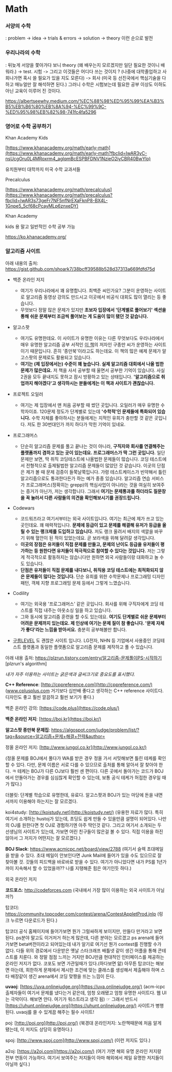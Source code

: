 # Math

### 서양의 수학

: problem -> idea -> trials & errors -> solution -> theory 이런 순으로 발전

### 우리나라의 수학

: 뒤늦게 서양을 쫓아가다 보니 theory (왜 배우는지 모르겠지만 일단 필요한 것이니 배워라.) -> test. 시험 -> 그리고 이것들은 어디다 쓰는 것이지 ? (나중에 대학졸업하고 사회나가면 혹시 쓸 필요가 있을 지도 모른다) -> 회사 (미국 등 선진국에서 핵심기술을 다 하고 매뉴얼만 잘 해석하면 된다.) 그러니 수학은 시험보는데 필요한 공부 이상도 이하도 아닌 교육이 이루어 진 것이다.

https://albertseewhy.medium.com/%EC%88%98%ED%95%99%EA%B3%B5%EB%B6%80%EB%8A%94-%EC%99%9C-%ED%95%98%EB%82%98-741fc4fa5296



### 영어로 수학 공부하기

Khan Academy Kids

[https://www.khanacademy.org/math/early-math](https://www.khanacademy.org/math/early-math?fbclid=IwAR3yC-nsUcgOru0L4MRoxrm4_aglqmBcESPBFDNV1NzieO2iyCBR40BwYlo)

유치원부터 대학까지 미국 수학 교과서들

Precalculus

[https://www.khanacademy.org/math/precalculus](https://www.khanacademy.org/math/precalculus?fbclid=IwAR3s73geFr7NF5nfNrEXaFknP8-BX4L-1Gnpe5_5cf68cPcayMLp6znxeDY)



Khan Academy

kids 용 말고 일반적인 수학 공부 가능

https://ko.khanacademy.org/



### 알고리즘 사이트

아래 내용의 출처: https://gist.github.com/shoark7/38bcff39588b528d37313a669fdfd75d

- 백준 온라인 저지
  - 여기가 우리나라에서 꽤 유명합니다. 최백준 씨인가요? 그분이 운영하는 사이트로 알고리즘 동영상 강의도 만드시고 이곳에서 비공식 대회도 많이 열리는 등 좋습니다.
  - 무엇보다 정말 많은 문제가 있지만 **초보자 입장에서 '단계별로 풀어보기' 섹션을 통해 쉬운 문제부터 조금씩 풀어보는 게 도움이 많이 됐던 것 같습니다.**
- 알고스팟
  - 여기도 유명한데요. 이 사이트가 유명한 이유는 다른 무엇보다도 우리나라에서 매우 유명한 알고리즘 공부 서적인 [이 책](http://www.kyobobook.co.kr/product/detailViewKor.laf?ejkGb=KOR&mallGb=KOR&barcode=9788966260546&orderClick=LAG&Kc=)의 저자인 구종만 씨가 운영하는 사이트이기 때문입니다. 흔히 '종만북'이라고도 하는데요. 이 책의 많은 예제 문제가 알고스팟의 문제로도 활용되고 있습니다.
  - **여기는 (제 입장에서는) 수준이 꽤 높습니다. 실제 알고리즘 대회에서 나올 법한 문제가 많은데요.** 저 책을 사서 공부할 때 울면서 공부한 기억이 있습니다. 사실 2권을 모두 끝내지도 못하고 잠시 방황하고 있는 상태입니다. **'알고리즘으로 취업까지 해야겠다'고 생각하시는 분들에게는 이 책과 사이트가 괜찮습니다.**
- 프로젝트 오일러
  - 여기는 제 입장에서 맨 처음 공부할 때 썼던 곳입니다. 오일러가 매우 유명한 수학자이죠. 120문제 정도가 단계별로 있는데 **'수학적'인 문제들에 특화되어 있습니다.** 수학 자체를 좋아하시는 분들에게는 지적인 유희가 충만할 것 같은 곳입니다. 저도 한 30번대인가 까지 하다가 막힌 기억이 있네요.
- 프로그래머스
  - 단순히 알고리즘 문제를 풀고 끝나는 것이 아니라, **구직자와 회사를 연결해주는 플랫폼까지 겸하고 있는 곳이 있는데요. 프로그래머스가 딱 그런 곳입니다.** 일단 문제만 보면, 딱 취직 코딩테스트에 나올법한 문제들이 많습니다. 코딩 테스트에서 전형적으로 출제될법한 알고리즘 문제들이 많았던 것 같습니다. 이곳의 단점은 제가 볼 때 문제 검증이 들쭉날쭉입니다. 가령 테스트케이스가 빈약해서 틀린 알고리즘으로도 통과한다든가 하는 예가 종종 있습니다. 알고리즘 연습 서비스가 프로그래머스(정확히는 grepp)의 핵심사업이 아니라는 것을 여실히 보여주는 증거가 아닌가, 저는 생각합니다. 그래서 **여기는 문제통과를 하더라도 질문창을 꼭 눌러서 다른 사람들의 의견을 확인해보시기를 권장드립니다.**

- Codewars
  - 코드워즈라고 여기서부터는 외국 사이트입니다. 여기는 최근에 제가 쓰고 있는 곳인데요. 꽤 매력적입니다. **문제에 등급이 있고 문제를 해결해 유저가 등급을 올릴 수 있는 랭크제를 도입하고 있습니다.** 저도 랭크 올려서 배지의 색깔을 바꾸기 위해 혈안이 된 적이 있었는데요. 곧 보라색을 위해 달려갈 생각입니다.
  - **이곳의 장점은 유저들이 직접 문제를 만들고, 문제의 난이도 등급을 유저들이 평가하는 등 원한다면 유저들이 적극적으로 참여할 수 있다는 것입니다.** 저는 그렇게 적극적으로 활동하지는 않습니다만 원하면 외국 사람들이랑 대화하고 놀 수도 있습니다.
  - **단점은 유저들이 직접 문제를 내다보니, 취직용 코딩 테스트에는 최적화되지 않은 문제들이 많다는 것입니다.** 단순 유희를 위한 수학문제나 프로그래밍 디자인 패턴, 객체 지향 프로그래밍 문제 등에서 그렇게 느꼈습니다.
- Codility
  - 여기는 외국용 '프로그래머스' 같은 곳입니다. 회사를 위해 구직자에게 코딩 테스트를 직접 내주는 아옷소싱 일을 하고 있습니다.
  - 그와 동시에 알고리즘 훈련을 할 수도 있는데요. **여기도 단계별로 쉬운 문제부터 어려운 문제까지 있는데요. 제 인상에 여기는 문제 질이 참 좋습니다. '문제 자체가 좋다'라는 느낌을 받아서요.** 충분히 공부해볼만 합니다.

- [구름LEVEL](https://level.goorm.io/) 도 괜찮은 사이트 입니다. LG전자, NHN 등 기업에서 사용중인 코딩테스트 플랫폼과 동일한 플랫폼으로 알고리즘 문제를 제작하고 풀 수 있습니다.



아래 내용 출처: https://plzrun.tistory.com/entry/알고리즘-문제풀이PS-시작하기 [plzrun's algorithm]

*내가 자주 이용하는 사이트는 굵은색과 글씨크기로 중요도를 표시했다.*

**C++ Reference**: [http://cppreference.com](http://cppreference.com/) (www.cplusplus.com 거기보다 십만배 좋다고 생각하는 C++ reference 사이트다. 디자인도 좋고 훨씬 깔끔하고 훨씬 보기가 좋다.)

백준 온라인 강의: [https://code.plus](https://code.plus/)

**백준 온라인 저지**: [https://boj.kr](https://boj.kr/)

**알고스팟 종만북 문제집**: https://algospot.com/judge/problem/list/?tag=&source=알고리즘+문제+해결+전략&author=

정올 온라인 저지: [http://www.jungol.co.kr](http://www.jungol.co.kr/)

(정올 문제를 BOJ에서 풀다가 WA를 받은 경우 정올 가서 서밋해보면 틀린 테케를 확인할 수 있다. 다만, 문제 이름은 서로 다를 수 있으므로 출처를 통해 알아서 잘 찾아야 한다. ㅋ 테케는 BOJ가 다른 OJ보다 훨씬 센 편이다. 다른 곳에서 돌아가는 코드가 BOJ에서 안돌아가는 경우를 심심찮게 확인할 수 있는데, 보통 공식 테케가 허접한 경우일 때가 많다.)

더블릿: 단계별 학습으로 유명한데, 유료다. 알고스팟과 BOJ가 있는 마당에 돈을 내면서까지 이용해야 하는지는 잘 모르겠다.

koi4study: [http://koistudy.net](http://koistudy.net/) (유용한 자료가 많다. 특히 여기서 소개하는 hustoj가 있는데, 초딩도 쉽게 만들 수 있을만큼 설명이 되어있다. 나만의 OJ를 원한다면 첫 OJ로 경험하기엔 아주 딱인것 같다. 그리고 여기서 소개되는 두 선생님의 사이트가 있는데, 가보면 어린 친구들이 많은걸 볼 수 있다. 직접 이용을 하진 않아서 그 저지가 어떤지는 잘 모르겠다.)

**BOJ Slack**: https://www.acmicpc.net/board/view/2788 (여기서 슬렉 초대메일을 받을 수 있다. 초대 메일이 안보인다면 Junk Mail에 들어가 있을 수도 있으므로 잘 찾아볼 것. 갓들의 피드백을 바로바로 받을 수 있다. 여기가 아니었다면 내가 PS를 1년가까이 지속해서 할 수 있었을까?? 나를 지탱해준 힘은 여기인듯 하다.)

외국 온라인 저지

**코드포스**: [htt](http://codeforces.com/)[p://codeforces.com](http://codeforces.com/) (국내에서 가장 많이 이용하는 외국 사이트가 아닐까?)

탑코더: https://community.topcoder.com/contest/arena/ContestAppletProd.jnlp (링크 누르면 다운로드가 된다.)

탑코더 공식 홈페이지에 들어가보면 뭔가 그럴싸하게 보이지만, 만들다 만거라고 보면 된다. ps분야 말고도 이거저거 하는게 많은데, 다른 분야는 모르겠고 ps arena에 들어가보면 beta버전이라고 되어있는데 내가 알기로 여기선 뭔가 contest를 진행할 수가 없다. 다들 위의 경로에서 다운받은 옛날 스타크래프 배틀넷 같이 생긴 어플을 통해 콘테스트를 치룬다. 와 정말 점점 느끼는 거지만 BOJ만큼 현대적인 인터페이스를 제공하는 온라인 저지가 없다. 코포도 보면 가관일때가 있다.(하다보면 앎) 아무튼 탑코더는 해보면 아는데, 희한하게 문제에서 제시한 조건에 맞는 클래스를 생성해서 제출해야 하며 스타 배장같이 생긴 arena에서 코딩 맞짱을 뜨는 느낌이 든다.

**uvaoj**: [https://uva.onlinejudge.org](https://uva.onlinejudge.org/) (acm-icpc 출제자들이 여기서 문제를 냈다는거 같은데, 엄청 오래됐고 엄청 유명한 사이트다. 웹 UI는 극악이다. 해보면 안다. 여기가 워스트라고 생각 됨) ☞ 그래서 반드시 [https://uhunt.onlinejudge.org](https://uhunt.onlinejudge.org/) 사이트가 병행된다. uvaoj를 쓸 수 있게끔 해주는 필수 사이트!

poj: [http://poj.org](http://poj.org/) (북경대 온라인저지: 노란책때문에 처음 알게 됐는데, 이 저지도 상당히 유명하다.)

spoj: [http://www.spoj.com](http://www.spoj.com/) (이런 저지도 있다.)

a2oj: [https://a2oj.com](https://a2oj.com/) (여기 가면 해외 유명 온라인 저지랑 전부 연동이 가능하다. 여기서 보여주는 저지들이 아마 해외에서 제일 유명한 저지들이 아닐까 싶다.)

